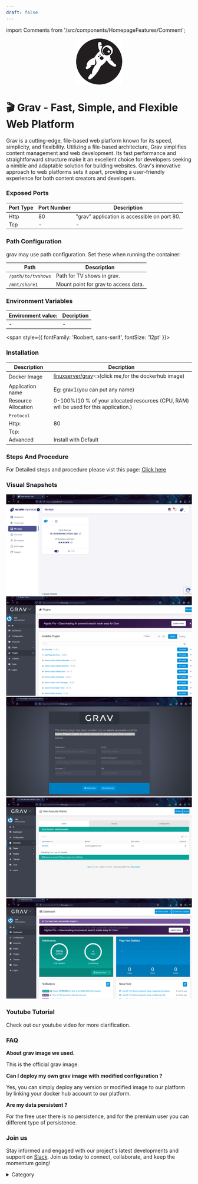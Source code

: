 ```yaml
---
draft: false
---
```

import Comments from '/src/components/HomepageFeatures/Comment';

<p align="center">
  <img src="/img/e3d.png" alt="Alt Text" width="25%"/>
</p> 
<span style={{ fontFamily: 'Roobert, sans-serif', fontSize: '12pt' }}>

# 🎬 Grav - Fast, Simple, and Flexible Web Platform

Grav is a cutting-edge, file-based web platform known for its speed, simplicity, and flexibility. Utilizing a file-based architecture, Grav simplifies content management and web development. Its fast performance and straightforward structure make it an excellent choice for developers seeking a nimble and adaptable solution for building websites. Grav's innovative approach to web platforms sets it apart, providing a user-friendly experience for both content creators and developers.



### Exposed Ports

| Port Type | Port Number | Description                                     |
| --------- | ----------- | ----------------------------------------------- |
| Http      | 80        | "grav" application is accessible on port 80. |
| Tcp       | -           | -             |

### Path Configuration

grav may use path configuration. Set these when running the container:

| Path                    | Description                           |
| ----------------------- | ------------------------------------- |
| `/path/to/tvshows`      | Path for TV shows in grav.             |
| `/mnt/share1`           | Mount point for grav to access data.   |



### Environment Variables


|   **Environment value:**          | Decription                                                                                                               | 
| --------------------- | ------                                                                                                                   | 
|-       |  -                              |

</span>


<span style={{ fontFamily: 'Roobert, sans-serif', fontSize: '12pt' }}>

### Installation

|  Description          | Decription                                                                                                               | 
| --------------------- | ------                                                                                                                   | 
| Docker Image          |  [linuxserver/grav](https://hub.docker.com/r/linuxserver/grav)👈(click me,for the dockerhub image)                                   |
| Application name      |  Eg: grav1(you can put any name)                                                                                        | 
| Resource Allocation   |  0-100%(10 % of your allocated resources (CPU, RAM) will be used for this application.)                                  | 
| `Protocol`            |                                                                                                                          | 
|  Http:                | 80                                                                                                                      |
|  Tcp:                 |                                                                                                                          | 
|    Advanced           |    Install with Default                                                                                                  |

                                                                     


### Steps And Procedure

For Detailed steps and procedure please vist this page: [Click here](https://techscaleinfinite.github.io/introduction/cloud-float/Steps%20and%20procedure)



### Visual Snapshots

![Alt Text](/img/b5.png)
![Alt Text](/img/b45.png)
![Alt Text](/img/b53.png)
![Alt Text](/img/b54.png)
![Alt Text](/img/b55.png)


### Youtube Tutorial&#x20;

Check out our youtube video for more clarification.



### FAQ

**About grav image we used.**

This is the official grav image.

**Can I deploy my own grav image with modified configuration ?**

Yes, you can simply deploy any version or modified image to our platform by linking your docker hub account to our platform.

**Are my data persistent ?**

For the free user there is no persistence, and for the premium user you can different type of persistence.

### Join us

Stay informed and engaged with our project's latest developments and support on [Slack](https://app.slack.com/client/T04QS32JX6E/C04QKEWE146). Join us today to connect, collaborate, and keep the momentum going!&#x20;

<details>

<summary>Category</summary>

Kubernetes, cloud computing, DevOps, cloud services, hosting platform, container orchestration, cloud infrastructure, cloud deployment, cloud management, cloud technology, cloud solutions , media, entertainment, grav

</details>

</span>

<Comments />
